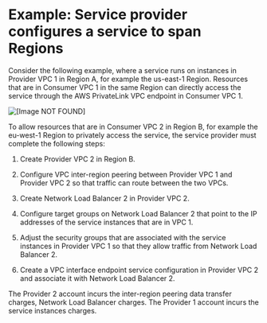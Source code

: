 # Example: Service provider configures a service to span Regions<a name="vpc-inter-region-peering-provider-side"></a>

Consider the following example, where a service runs on instances in Provider VPC 1 in Region A, for example the us\-east\-1 Region\. Resources that are in Consumer VPC 1 in the same Region can directly access the service through the AWS PrivateLink VPC endpoint in Consumer VPC 1\.

![\[Image NOT FOUND\]](http://docs.aws.amazon.com/vpc/latest/userguide/images/inter-region-peering-provider-side.png)

To allow resources that are in Consumer VPC 2 in Region B, for example the eu\-west\-1 Region to privately access the service, the service provider must complete the following steps:

1. Create Provider VPC 2 in Region B\.

1. Configure VPC inter\-region peering between Provider VPC 1 and Provider VPC 2 so that traffic can route between the two VPCs\.

1. Create Network Load Balancer 2 in Provider VPC 2\.

1. Configure target groups on Network Load Balancer 2 that point to the IP addresses of the service instances that are in VPC 1\.

1. Adjust the security groups that are associated with the service instances in Provider VPC 1 so that they allow traffic from Network Load Balancer 2\.

1. Create a VPC interface endpoint service configuration in Provider VPC 2 and associate it with Network Load Balancer 2\.

 The Provider 2 account incurs the inter\-region peering data transfer charges, Network Load Balancer charges\. The Provider 1 account incurs the service instances charges\.